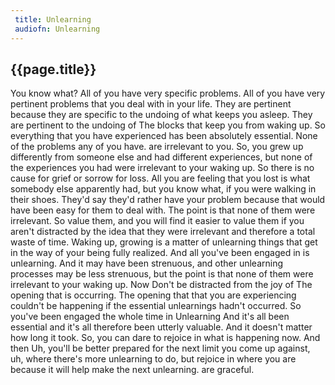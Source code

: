 ```yaml
---
 title: Unlearning
 audiofn: Unlearning
---
```


## {{page.title}}

You know what? All of you have very specific problems. All of you have
very pertinent problems that you deal with in your life. They are
pertinent because they are specific to the undoing of what keeps you
asleep. They are pertinent to the undoing of The blocks that keep you
from waking up. So everything that you have experienced has been
absolutely essential. None of the problems any of you have. are
irrelevant to you. So, you grew up differently from someone else and had
different experiences, but none of the experiences you had were
irrelevant to your waking up. So there is no cause for grief or sorrow
for loss. All you are feeling that you lost is what somebody else
apparently had, but you know what, if you were walking in their shoes.
They'd say they'd rather have your problem because that would have been
easy for them to deal with. The point is that none of them were
irrelevant. So value them, and you will find it easier to value them if
you aren't distracted by the idea that they were irrelevant and
therefore a total waste of time. Waking up, growing is a matter of
unlearning things that get in the way of your being fully realized. And
all you've been engaged in is unlearning. And it may have been
strenuous, and other unlearning processes may be less strenuous, but the
point is that none of them were irrelevant to your waking up. Now Don't
be distracted from the joy of The opening that is occurring. The opening
that that you are experiencing couldn't be happening if the essential
unlearnings hadn't occurred. So you've been engaged the whole time in
Unlearning And it's all been essential and it's all therefore been
utterly valuable. And it doesn't matter how long it took. So, you can
dare to rejoice in what is happening now. And then Uh, you'll be better
prepared for the next limit you come up against, uh, where there's more
unlearning to do, but rejoice in where you are because it will help make
the next unlearning. are graceful.

